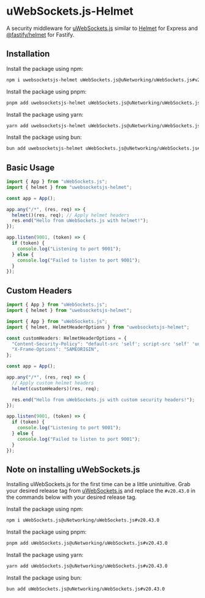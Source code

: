 # uWebSockets.js-Helmet

A security middleware for [uWebSockets.js](https://github.com/uNetworking/uWebSockets.js) similar to [Helmet](https://github.com/helmetjs/helmet) for Express and [@fastify/helmet](https://github.com/fastify/fastify-helmet) for Fastify.

## Installation

Install the package using npm:
```sh
npm i uwebsocketsjs-helmet uWebSockets.js@uNetworking/uWebSockets.js#v20.43.0
```

Install the package using pnpm:

```sh
pnpm add uwebsocketsjs-helmet uWebSockets.js@uNetworking/uWebSockets.js#v20.43.0
```

Install the package using yarn:

```sh
yarn add uwebsocketsjs-helmet uWebSockets.js@uNetworking/uWebSockets.js#v20.43.0
```

Install the package using bun:

```sh
bun add uwebsocketsjs-helmet uWebSockets.js@uNetworking/uWebSockets.js#v20.43.0
```

## Basic Usage
```ts
import { App } from "uWebSockets.js";
import { helmet } from "uwebsocketsjs-helmet";

const app = App();

app.any("/*", (res, req) => {
  helmet()(res, req); // Apply helmet headers
  res.end("Hello from uWebSockets.js with helmet!");
});

app.listen(9001, (token) => {
  if (token) {
    console.log("Listening to port 9001");
  } else {
    console.log("Failed to listen to port 9001");
  }
});
```

## Custom Headers
```ts
import { App } from "uWebSockets.js";
import { helmet } from "uwebsocketsjs-helmet";

import { App } from "uWebSockets.js";
import { helmet, HelmetHeaderOptions } from "uwebsocketsjs-helmet";

const customHeaders: HelmetHeaderOptions = {
  "Content-Security-Policy": "default-src 'self'; script-src 'self' 'unsafe-inline'",
  "X-Frame-Options": "SAMEORIGIN",
};

const app = App();

app.any("/*", (res, req) => {
  // Apply custom helmet headers
  helmet(customHeaders)(res, req);

  res.end("Hello from uWebSockets.js with custom security headers!");
});

app.listen(9001, (token) => {
  if (token) {
    console.log("Listening to port 9001");
  } else {
    console.log("Failed to listen to port 9001");
  }
});

```

## Note on installing uWebSockets.js
Installing uWebSockets.js for the first time can be a little unintuitive. Grab your desired release tag from [uWebSockets.js](https://github.com/uNetworking/uWebSockets.js) and replace the `#v20.43.0` in the commands below with your desired release tag.


Install the package using npm:
```sh
npm i uWebSockets.js@uNetworking/uWebSockets.js#v20.43.0
```

Install the package using pnpm:

```sh
pnpm add uWebSockets.js@uNetworking/uWebSockets.js#v20.43.0
```

Install the package using yarn:

```sh
yarn add uWebSockets.js@uNetworking/uWebSockets.js#v20.43.0
```

Install the package using bun:

```sh
bun add uWebSockets.js@uNetworking/uWebSockets.js#v20.43.0
```